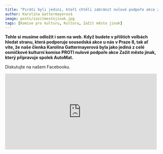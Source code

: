 ```yaml
---
title: "Piráti byli jediní, kteří chtěli zabránit nulové podpoře akce Zažít město jinak"
author: Karolína Gattermayerová
image: posts/zazitmestojinak.jpg
tags: [Komise pro kulturu, Kultura, Zažít město jinak]
---
```

**Tohle si musíme odložit i sem na web. Když budete v příštích volbách hledat stranu, která podporuje sousedská akce u nás v Praze 8, tak ať víte, že naše členka Karolína Gattermayerová byla jako jediná z celé osmičkové kulturní komise PROTI nulové podpoře akce Zažít město jinak, který připravuje spolek AutoMat.**

Diskutujte na našem Facebooku. 

<iframe src="https://www.facebook.com/plugins/post.php?href=https%3A%2F%2Fwww.facebook.com%2Fpiratipraha8%2Fposts%2Fpfbid0tWhbYx5fRRXMPavJd1ceczNjFD2Mi1Pr9w6MnLZ9Yetbx3WcEPP3AqWQcoaKDGJKl&show_text=true&width=500&preview=comet_preview" width="500" height="250" style="border:none;overflow:hidden" scrolling="no" frameborder="0" allowfullscreen="true" allow="autoplay; clipboard-write; encrypted-media; picture-in-picture; web-share"></iframe>

